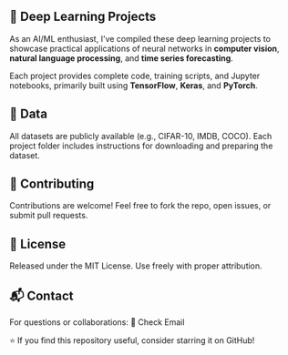 ## 🧠 Deep Learning Projects

As an AI/ML enthusiast, I've compiled these deep learning projects to showcase practical applications of neural networks in **computer vision**, **natural language processing**, and **time series forecasting**.

Each project provides complete code, training scripts, and Jupyter notebooks, primarily built using **TensorFlow**, **Keras**, and **PyTorch**.

## 🧾 Data
All datasets are publicly available (e.g., CIFAR-10, IMDB, COCO).
Each project folder includes instructions for downloading and preparing the dataset.

## 🤝 Contributing
Contributions are welcome!
Feel free to fork the repo, open issues, or submit pull requests.

## 📜 License
Released under the MIT License.
Use freely with proper attribution.

## 📬 Contact
For questions or collaborations:
📧 Check Email

⭐ If you find this repository useful, consider starring it on GitHub!
